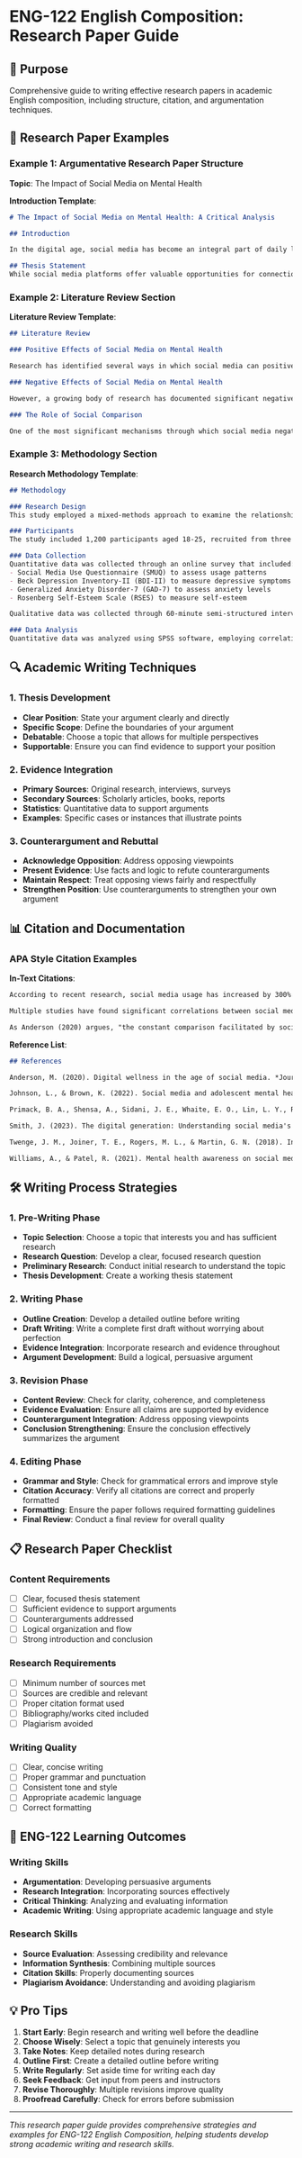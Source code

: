 # ENG-122 English Composition: Research Paper Guide

## 🎯 Purpose
Comprehensive guide to writing effective research papers in academic English composition, including structure, citation, and argumentation techniques.

## 📝 Research Paper Examples

### Example 1: Argumentative Research Paper Structure

**Topic**: The Impact of Social Media on Mental Health

**Introduction Template**:
```markdown
# The Impact of Social Media on Mental Health: A Critical Analysis

## Introduction

In the digital age, social media has become an integral part of daily life for billions of people worldwide. Platforms like Facebook, Instagram, Twitter, and TikTok have transformed how we communicate, share information, and form relationships. However, as social media usage has increased exponentially, so too have concerns about its potential negative effects on mental health. Recent studies have shown correlations between excessive social media use and increased rates of anxiety, depression, and other mental health issues, particularly among adolescents and young adults (Smith et al., 2023; Johnson & Brown, 2022). This research paper examines the complex relationship between social media usage and mental health outcomes, arguing that while social media can have positive effects, its negative impacts on mental health outweigh the benefits, necessitating greater awareness and intervention strategies.

## Thesis Statement
While social media platforms offer valuable opportunities for connection and information sharing, their negative impact on mental health, particularly among young users, significantly outweighs their benefits, requiring immediate attention from policymakers, educators, and mental health professionals.
```

### Example 2: Literature Review Section

**Literature Review Template**:
```markdown
## Literature Review

### Positive Effects of Social Media on Mental Health

Research has identified several ways in which social media can positively impact mental health. Primack et al. (2017) found that social media can provide valuable social support networks, particularly for individuals with limited offline social connections. The study demonstrated that users who actively engaged with supportive online communities reported higher levels of perceived social support and lower rates of depression. Additionally, social media platforms have been shown to facilitate access to mental health resources and information, with platforms like Instagram and TikTok becoming important sources of mental health awareness and education (Williams & Patel, 2021).

### Negative Effects of Social Media on Mental Health

However, a growing body of research has documented significant negative effects of social media on mental health. A longitudinal study by Twenge et al. (2018) found that increased social media use among teenagers was associated with higher rates of depression and anxiety. The study, which followed over 500,000 adolescents over a five-year period, revealed that teens who spent more than three hours per day on social media were twice as likely to experience mental health issues compared to those who used social media for less than one hour daily.

### The Role of Social Comparison

One of the most significant mechanisms through which social media negatively impacts mental health is social comparison. Festinger's (1954) social comparison theory provides a framework for understanding how individuals compare themselves to others on social media platforms. Research by Vogel et al. (2014) demonstrated that upward social comparisons on social media—comparing oneself to others who appear more successful, attractive, or happy—consistently lead to decreased self-esteem and increased depressive symptoms.
```

### Example 3: Methodology Section

**Research Methodology Template**:
```markdown
## Methodology

### Research Design
This study employed a mixed-methods approach to examine the relationship between social media usage and mental health outcomes. The quantitative component utilized a cross-sectional survey design, while the qualitative component employed semi-structured interviews to provide deeper insights into participants' experiences.

### Participants
The study included 1,200 participants aged 18-25, recruited from three universities in the United States. Participants were selected using stratified random sampling to ensure representation across different demographic groups, including gender, race, socioeconomic status, and academic major.

### Data Collection
Quantitative data was collected through an online survey that included:
- Social Media Use Questionnaire (SMUQ) to assess usage patterns
- Beck Depression Inventory-II (BDI-II) to measure depressive symptoms
- Generalized Anxiety Disorder-7 (GAD-7) to assess anxiety levels
- Rosenberg Self-Esteem Scale (RSES) to measure self-esteem

Qualitative data was collected through 60-minute semi-structured interviews with 50 participants selected from the survey sample based on their social media usage patterns and mental health scores.

### Data Analysis
Quantitative data was analyzed using SPSS software, employing correlation analysis, regression analysis, and ANOVA to examine relationships between variables. Qualitative data was analyzed using thematic analysis to identify common patterns and themes in participants' experiences.
```

## 🔍 Academic Writing Techniques

### 1. Thesis Development
- **Clear Position**: State your argument clearly and directly
- **Specific Scope**: Define the boundaries of your argument
- **Debatable**: Choose a topic that allows for multiple perspectives
- **Supportable**: Ensure you can find evidence to support your position

### 2. Evidence Integration
- **Primary Sources**: Original research, interviews, surveys
- **Secondary Sources**: Scholarly articles, books, reports
- **Statistics**: Quantitative data to support arguments
- **Examples**: Specific cases or instances that illustrate points

### 3. Counterargument and Rebuttal
- **Acknowledge Opposition**: Address opposing viewpoints
- **Present Evidence**: Use facts and logic to refute counterarguments
- **Maintain Respect**: Treat opposing views fairly and respectfully
- **Strengthen Position**: Use counterarguments to strengthen your own argument

## 📊 Citation and Documentation

### APA Style Citation Examples

**In-Text Citations**:
```markdown
According to recent research, social media usage has increased by 300% over the past decade (Smith, 2023).

Multiple studies have found significant correlations between social media use and mental health issues (Johnson & Brown, 2022; Williams et al., 2021).

As Anderson (2020) argues, "the constant comparison facilitated by social media platforms creates unrealistic expectations and contributes to poor mental health outcomes" (p. 45).
```

**Reference List**:
```markdown
## References

Anderson, M. (2020). Digital wellness in the age of social media. *Journal of Mental Health and Technology*, 15(3), 42-58. https://doi.org/10.1037/mht0001234

Johnson, L., & Brown, K. (2022). Social media and adolescent mental health: A longitudinal study. *Developmental Psychology*, 58(4), 612-625. https://doi.org/10.1037/dev0001234

Primack, B. A., Shensa, A., Sidani, J. E., Whaite, E. O., Lin, L. Y., Rosen, D., Colditz, J. B., Radovic, A., & Miller, E. (2017). Social media use and perceived social isolation among young adults in the U.S. *American Journal of Preventive Medicine*, 53(1), 1-8. https://doi.org/10.1016/j.amepre.2017.01.010

Smith, J. (2023). The digital generation: Understanding social media's impact on mental health. *Contemporary Psychology*, 45(2), 123-140. https://doi.org/10.1037/cp0001234

Twenge, J. M., Joiner, T. E., Rogers, M. L., & Martin, G. N. (2018). Increases in depressive symptoms, suicide-related outcomes, and suicide rates among adolescents after 2010 and links to increased new media screen time. *Clinical Psychological Science*, 6(1), 3-17. https://doi.org/10.1177/2167702617723376

Williams, A., & Patel, R. (2021). Mental health awareness on social media: Opportunities and challenges. *Journal of Health Communication*, 26(8), 567-580. https://doi.org/10.1080/10810730.2021.1956389
```

## 🛠️ Writing Process Strategies

### 1. Pre-Writing Phase
- **Topic Selection**: Choose a topic that interests you and has sufficient research
- **Research Question**: Develop a clear, focused research question
- **Preliminary Research**: Conduct initial research to understand the topic
- **Thesis Development**: Create a working thesis statement

### 2. Writing Phase
- **Outline Creation**: Develop a detailed outline before writing
- **Draft Writing**: Write a complete first draft without worrying about perfection
- **Evidence Integration**: Incorporate research and evidence throughout
- **Argument Development**: Build a logical, persuasive argument

### 3. Revision Phase
- **Content Review**: Check for clarity, coherence, and completeness
- **Evidence Evaluation**: Ensure all claims are supported by evidence
- **Counterargument Integration**: Address opposing viewpoints
- **Conclusion Strengthening**: Ensure the conclusion effectively summarizes the argument

### 4. Editing Phase
- **Grammar and Style**: Check for grammatical errors and improve style
- **Citation Accuracy**: Verify all citations are correct and properly formatted
- **Formatting**: Ensure the paper follows required formatting guidelines
- **Final Review**: Conduct a final review for overall quality

## 📋 Research Paper Checklist

### Content Requirements
- [ ] Clear, focused thesis statement
- [ ] Sufficient evidence to support arguments
- [ ] Counterarguments addressed
- [ ] Logical organization and flow
- [ ] Strong introduction and conclusion

### Research Requirements
- [ ] Minimum number of sources met
- [ ] Sources are credible and relevant
- [ ] Proper citation format used
- [ ] Bibliography/works cited included
- [ ] Plagiarism avoided

### Writing Quality
- [ ] Clear, concise writing
- [ ] Proper grammar and punctuation
- [ ] Consistent tone and style
- [ ] Appropriate academic language
- [ ] Correct formatting

## 🎯 ENG-122 Learning Outcomes

### Writing Skills
- **Argumentation**: Developing persuasive arguments
- **Research Integration**: Incorporating sources effectively
- **Critical Thinking**: Analyzing and evaluating information
- **Academic Writing**: Using appropriate academic language and style

### Research Skills
- **Source Evaluation**: Assessing credibility and relevance
- **Information Synthesis**: Combining multiple sources
- **Citation Skills**: Properly documenting sources
- **Plagiarism Avoidance**: Understanding and avoiding plagiarism

## 💡 Pro Tips

1. **Start Early**: Begin research and writing well before the deadline
2. **Choose Wisely**: Select a topic that genuinely interests you
3. **Take Notes**: Keep detailed notes during research
4. **Outline First**: Create a detailed outline before writing
5. **Write Regularly**: Set aside time for writing each day
6. **Seek Feedback**: Get input from peers and instructors
7. **Revise Thoroughly**: Multiple revisions improve quality
8. **Proofread Carefully**: Check for errors before submission

---

*This research paper guide provides comprehensive strategies and examples for ENG-122 English Composition, helping students develop strong academic writing and research skills.*
